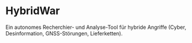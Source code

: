 # HybridWar
Ein autonomes Recherchier- und Analyse-Tool für hybride Angriffe (Cyber, Desinformation, GNSS-Störungen, Lieferketten).
